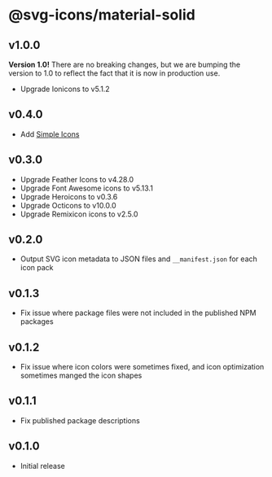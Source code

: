 # @svg-icons/material-solid

## v1.0.0

**Version 1.0!** There are no breaking changes, but we are bumping the version to 1.0 to reflect the fact that it is now in production use.

- Upgrade Ionicons to v5.1.2

## v0.4.0

- Add [Simple Icons](https://github.com/simple-icons/simple-icons)

## v0.3.0

- Upgrade Feather Icons to v4.28.0
- Upgrade Font Awesome icons to v5.13.1
- Upgrade Heroicons to v0.3.6
- Upgrade Octicons to v10.0.0
- Upgrade Remixicon icons to v2.5.0

## v0.2.0

- Output SVG icon metadata to JSON files and `__manifest.json` for each icon pack

## v0.1.3

- Fix issue where package files were not included in the published NPM packages

## v0.1.2

- Fix issue where icon colors were sometimes fixed, and icon optimization sometimes manged the icon shapes

## v0.1.1

- Fix published package descriptions

## v0.1.0

- Initial release
